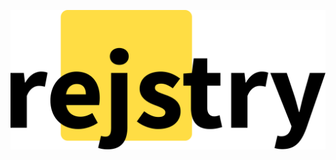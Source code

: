 <!--

http://localhost:8080/package/node-sass

registries
    https://registry.npmjs.com/
    https://registry.yarnpkg.com/
reference
    cloud run
        https://cloud.google.com/run/docs
        delete files to prevent OOM
    diff
        https://github.blog/2016-12-06-how-we-made-diff-pages-3x-faster/
        https://github.blog/2016-06-13-git-2-9-has-been-released
        https://prismjs.com/test.html#language=diff
        https://en.wikipedia.org/wiki/Diff#Unified_format
        https://git-scm.com/docs/diff-format
    prior
        https://github.com/juliangruber/npm-diff
        https://diff.intrinsic.com/
        https://twitter.com/mikeal/status/1090802510497861633
        https://news.ycombinator.com/item?id=18534964
    styling
        https://highlightjs.org/
        https://developer.mozilla.org/en-US/docs/Web/HTML/Element/details
    investigate
        https://github.com/tdewolff/minify#templates
        https://github.com/gobuffalo/packr
        track popularity

 -->

![](./assets/logo.svg)
